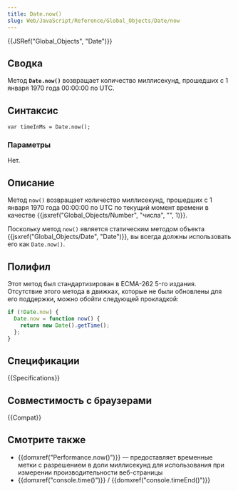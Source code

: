 ```yaml
---
title: Date.now()
slug: Web/JavaScript/Reference/Global_Objects/Date/now
---
```


{{JSRef("Global_Objects", "Date")}}

## Сводка

Метод **`Date.now()`** возвращает количество миллисекунд, прошедших с 1 января 1970 года 00:00:00 по UTC.

## Синтаксис

```
var timeInMs = Date.now();
```

### Параметры

Нет.

## Описание

Метод `now()` возвращает количество миллисекунд, прошедших с 1 января 1970 года 00:00:00 по UTC по текущий момент времени в качестве {{jsxref("Global_Objects/Number", "числа", "", 1)}}.

Поскольку метод `now()` является статическим методом объекта {{jsxref("Global_Objects/Date", "Date")}}, вы всегда должны использовать его как `Date.now()`.

## Полифил

Этот метод был стандартизирован в ECMA-262 5-го издания. Отсутствие этого метода в движках, которые не были обновлены для его поддержки, можно обойти следующей прокладкой:

```js
if (!Date.now) {
  Date.now = function now() {
    return new Date().getTime();
  };
}
```

## Спецификации

{{Specifications}}

## Совместимость с браузерами

{{Compat}}

## Смотрите также

- {{domxref("Performance.now()")}} — предоставляет временные метки с разрешением в доли миллисекунд для использования при измерении производительности веб-страницы
- {{domxref("console.time()")}} / {{domxref("console.timeEnd()")}}
